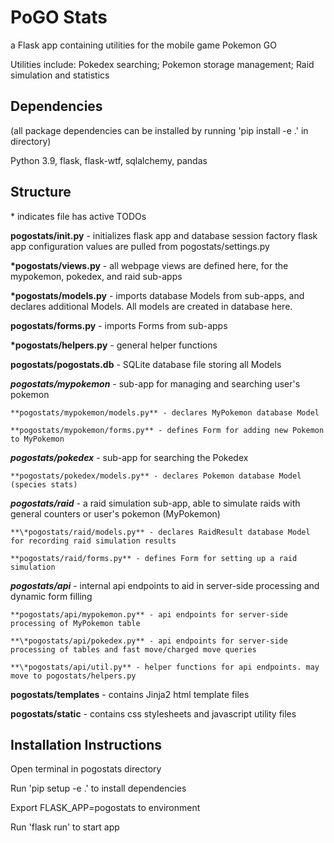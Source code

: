 # PoGO Stats
a Flask app containing utilities for the mobile game Pokemon GO

Utilities include: Pokedex searching; Pokemon storage management; Raid simulation and statistics

## Dependencies

(all package dependencies can be installed by running 'pip install -e .' in directory)

Python 3.9, flask, flask-wtf, sqlalchemy, pandas

## Structure

\* indicates file has active TODOs

**pogostats/__init__.py** - initializes flask app and database session factory
                        flask app configuration values are pulled from pogostats/settings.py

**\*pogostats/views.py** - all webpage views are defined here, for the mypokemon, pokedex, and raid sub-apps

**\*pogostats/models.py** - imports database Models from sub-apps, and declares additional Models. All models are created in database here.

**pogostats/forms.py** - imports Forms from sub-apps

**\*pogostats/helpers.py** - general helper functions

**pogostats/pogostats.db** - SQLite database file storing all Models

***pogostats/mypokemon*** - sub-app for managing and searching user's pokemon

    **pogostats/mypokemon/models.py** - declares MyPokemon database Model

    **pogostats/mypokemon/forms.py** - defines Form for adding new Pokemon to MyPokemon

***pogostats/pokedex*** - sub-app for searching the Pokedex

    **pogostats/pokedex/models.py** - declares Pokemon database Model (species stats)

***pogostats/raid*** - a raid simulation sub-app, able to simulate raids with general counters or user's pokemon (MyPokemon)

    **\*pogostats/raid/models.py** - declares RaidResult database Model for recording raid simulation results

    **pogostats/raid/forms.py** - defines Form for setting up a raid simulation

***pogostats/api*** - internal api endpoints to aid in server-side processing and dynamic form filling

    **pogostats/api/mypokemon.py** - api endpoints for server-side processing of MyPokemon table

    **\*pogostats/api/pokedex.py** - api endpoints for server-side processing of tables and fast move/charged move queries

    **\*pogostats/api/util.py** - helper functions for api endpoints. may move to pogostats/helpers.py

**pogostats/templates** - contains Jinja2 html template files

**pogostats/static** - contains css stylesheets and javascript utility files

## Installation Instructions

Open terminal in pogostats directory

Run 'pip setup -e .' to install dependencies

Export FLASK_APP=pogostats to environment

Run 'flask run' to start app